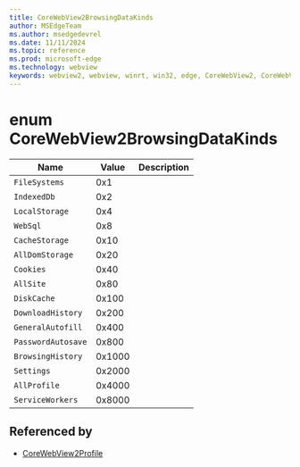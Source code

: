 ```yaml
---
title: CoreWebView2BrowsingDataKinds
author: MSEdgeTeam
ms.author: msedgedevrel
ms.date: 11/11/2024
ms.topic: reference
ms.prod: microsoft-edge
ms.technology: webview
keywords: webview2, webview, winrt, win32, edge, CoreWebView2, CoreWebView2Controller, browser control, edge html, CoreWebView2BrowsingDataKinds
---
```


# enum CoreWebView2BrowsingDataKinds

| Name |  Value | Description |
|--|--|--|
|`FileSystems` | 0x1  |  |
|`IndexedDb` | 0x2  |  |
|`LocalStorage` | 0x4  |  |
|`WebSql` | 0x8  |  |
|`CacheStorage` | 0x10  |  |
|`AllDomStorage` | 0x20  |  |
|`Cookies` | 0x40  |  |
|`AllSite` | 0x80  |  |
|`DiskCache` | 0x100  |  |
|`DownloadHistory` | 0x200  |  |
|`GeneralAutofill` | 0x400  |  |
|`PasswordAutosave` | 0x800  |  |
|`BrowsingHistory` | 0x1000  |  |
|`Settings` | 0x2000  |  |
|`AllProfile` | 0x4000  |  |
|`ServiceWorkers` | 0x8000  |  |


## Referenced by

- [CoreWebView2Profile](corewebview2profile.md)
